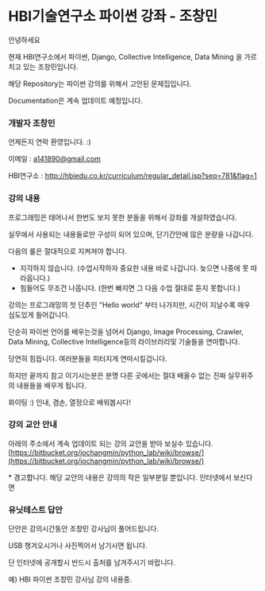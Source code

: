 # HBI기술연구소 파이썬 강좌 - 조창민 #

안녕하세요

현재 HBI연구소에서 파이썬, Django, Collective Intelligence, Data Mining 을 가르치고 있는 조창민입니다.

해당 Repository는 파이썬 강의를 위해서 고안된 문제집입니다.

Documentation은 계속 업데이트 예정입니다.


### 개발자 조창민 ###

언제든지 연락 환영입니다. :)

이메일 : [a141890@gmail.com](a141890@gmail.com)

HBI연구소 : http://hbiedu.co.kr/curriculum/regular_detail.jsp?seq=781&flag=1


### 강의 내용 ###

프로그래밍은 태어나서 한번도 보지 못한 분들을 위해서 강좌를 개설하였습니다.

실무에서 사용되는 내용들로만 구성이 되어 있으며, 단기간안에 많은 분량을 나갑니다.

다음의 룰은 절대적으로 지켜져야 합니다.

* 지각하지 않습니다. (수업시작하자 중요한 내용 바로 나갑니다. 늦으면 나중에 못 따라옵니다.)
* 힘들어도 무조건 나옵니다. (한번 빠지면 그 다음 수업 절대로 듣지 못합니다.)

강의는 프로그래밍의 첫 단추인 "Hello world" 부터 나가지만, 시간이 지날수록 매우 심도있게 들어갑니다.

단순히 파이썬 언어를 배우는것을 넘어서 Django, Image Processing, Crawler, Data Mining, Collective Intelligence등의 라이브러리및 기술들을 연마합니다.

당연히 힘듭니다. 여러분들을 피터지게 연마시킬겁니다. 

하지만 끝까지 참고 이기시는분은 분명 다른 곳에서는 절대 배울수 없는 진짜 실무위주의 내용들을 배우게 됩니다.

화이팅 :) 인내, 겸손, 열정으로 배워봅시다!


### 강의 교안 안내 ###

아래의 주소에서 계속 업데이트 되는 강의 교안을 받아 보실수 있습니다.
[https://bitbucket.org/jochangmin/python_lab/wiki/browse/](https://bitbucket.org/jochangmin/python_lab/wiki/browse/)

\* 경고합니다. 해당 교안의 내용은 강의의 작은 일부분일 뿐입니다. 인터넷에서 보신다면 


### 유닛테스트 답안 ###

단안은 강의시간동안 조창민 강사님이 풀어드립니다.

USB 챙겨오시거나 사진찍어서 남기시면 됩니다. 

단 인터넷에 공개할시 반드시 출처를 남겨주시기 바랍니다. 

예) HBI 파이썬 조창민 강사님 강의 내용중.